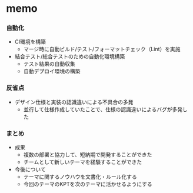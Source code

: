 # memo
### 自動化

- CI環境を構築
  - マージ時に自動ビルド/テスト/フォーマットチェック（Lint）を実施
- 結合テスト/総合テストのための自動化環境構築
  - テスト結果の自動収集
  - 自動デプロイ環境の構築

### 反省点

- デザイン仕様と実装の認識違いによる不具合の多発
  - 並行して仕様作成していたことで、仕様の認識違いによるバグが多発した

### まとめ

- 成果
  - 複数の部署と協力して、短納期で開発することができた
  - チームとして新しいテーマを経験することができた
- 今後について
  - テーマに関するノウハウを文書化・ルール化する
  - 今回のテーマのKPTを次のテーマに活かせるようにする

